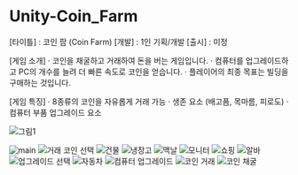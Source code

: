 # Unity-Coin_Farm

[타이틀] : 코인 팜 (Coin Farm)
[개발]   : 1인 기획/개발
[출시]   : 미정

[게임 소개]
· 코인을 채굴하고 거래하여 돈을 버는 게임입니다.
· 컴퓨터를 업그레이드하고 PC의 개수를 늘려 더 빠른 속도로 코인을 얻습니다.
· 플레이어의 최종 목표는 빌딩을 구매하는 것입니다.

[게임 특징]
· 8종류의 코인을 자유롭게 거래 가능
· 생존 요소 (배고픔, 목마름, 피로도)
· 컴퓨터 부품 업그레이드 요소

![그림1](https://user-images.githubusercontent.com/68365881/146471131-c2469817-c880-43de-81c0-0c21ad357988.png)

![main](https://user-images.githubusercontent.com/68365881/146470924-1d89ae21-fefb-49e5-b621-1d67b762a232.PNG)
![거래 코인 선택](https://user-images.githubusercontent.com/68365881/146470929-05ff9f36-fa6f-4a0d-8f8c-37eeaeed90bb.PNG)
![건물](https://user-images.githubusercontent.com/68365881/146470930-03c7c57b-85cd-47c0-8b05-e1d63e1da131.PNG)
![냉장고](https://user-images.githubusercontent.com/68365881/146470932-9b0793d3-e628-478c-ace2-9caf69038bea.PNG)
![맥날](https://user-images.githubusercontent.com/68365881/146470935-3b13666f-f7fc-4195-9ace-eae32f2564af.PNG)
![모니터](https://user-images.githubusercontent.com/68365881/146470939-6f3e9751-ef95-43da-9783-4bd3d4aa9af0.PNG)
![쇼핑](https://user-images.githubusercontent.com/68365881/146470940-64de6c51-6b00-4993-8153-e67844b17591.PNG)
![알바](https://user-images.githubusercontent.com/68365881/146470941-59f08dfe-1376-4e8a-a634-7a03f0c40b6f.PNG)
![업그레이드 선택](https://user-images.githubusercontent.com/68365881/146470942-bb490ca0-c596-4289-a89d-245ae449fb2c.PNG)
![자동차](https://user-images.githubusercontent.com/68365881/146470944-a403b064-7e46-468c-8877-540488474935.PNG)
![컴퓨터 업그레이드](https://user-images.githubusercontent.com/68365881/146470946-dd3e049a-924d-4ed4-950a-9998aae9c614.PNG)
![코인 거래](https://user-images.githubusercontent.com/68365881/146470948-33633625-17db-444e-865b-1ed35f35e4ea.PNG)
![코인 채굴](https://user-images.githubusercontent.com/68365881/146470950-079fe92e-ec3e-40fc-8066-c9518be9c594.PNG)
